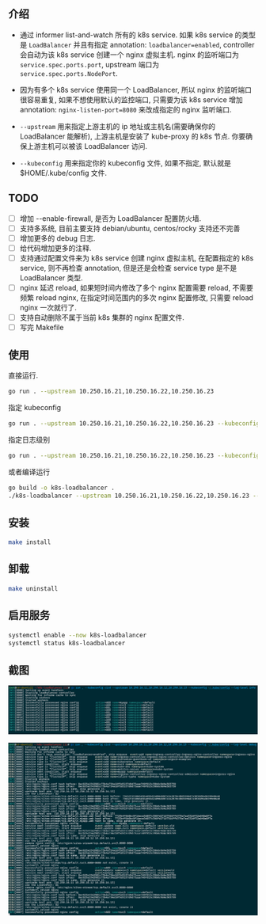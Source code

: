 ## 介绍

- 通过 informer list-and-watch 所有的 k8s service. 如果 k8s service 的类型是 `LoadBalancer` 并且有指定 annotation: `loadbalancer=enabled`, controller 会自动为该 k8s service 创建一个 nginx 虚拟主机. nginx 的监听端口为 `service.spec.ports.port`, upstream 端口为 `service.spec.ports.NodePort`.
- 因为有多个 k8s service 使用同一个 LoadBalancer, 所以 nginx 的监听端口很容易重复, 如果不想使用默认的监控端口, 只需要为该 k8s service 增加 annotation: `nginx-listen-port=8080` 来改成指定的 nginx 监听端口.

- `--upstream` 用来指定上游主机的 ip 地址或主机名(需要确保你的 LoadBalancer 能解析), 上游主机是安装了 kube-proxy 的 k8s 节点. 你要确保上游主机可以被该 LoadBalancer 访问.
- `--kubeconfig` 用来指定你的 kubeconfig 文件, 如果不指定, 默认就是 $HOME/.kube/config 文件.

## TODO

- [ ] 增加 --enable-firewall, 是否为 LoadBalancer 配置防火墙.
- [ ] 支持多系统, 目前主要支持 debian/ubuntu, centos/rocky 支持还不完善
- [ ] 增加更多的 debug 日志.
- [ ] 给代码增加更多的注释.
- [ ] 支持通过配置文件来为 k8s service 创建 nginx 虚拟主机, 在配置指定的 k8s service, 则不再检查 annotation, 但是还是会检查 service type 是不是 LoadBalancer 类型.
- [ ] nginx 延迟 reload, 如果短时间内修改了多个 nginx 配置需要 reload, 不需要频繁 reload nginx, 在指定时间范围内的多次 nginx 配置修改, 只需要 reload nginx 一次就行了.
- [ ] 支持自动删除不属于当前 k8s 集群的 nginx 配置文件.
- [ ] 写完 Makefile

## 使用

直接运行.

```bash
go run . --upstream 10.250.16.21,10.250.16.22,10.250.16.23
```

指定 kubeconfig

```bash
go run . --upstream 10.250.16.21,10.250.16.22,10.250.16.23 --kubeconfig youConfig
```

指定日志级别

```bash
go run . --upstream 10.250.16.21,10.250.16.22,10.250.16.23 --kubeconfig yourConfig --log-level debug
```

或者编译运行

```bash
go build -o k8s-loadbalancer .
./k8s-loadbalancer --upstream 10.250.16.21,10.250.16.22,10.250.16.23 --kubeconfig youConfig
```

## 安装

```bash
make install
```

## 卸载

```bash
make uninstall
```

## 启用服务

```bash
systemctl enable --now k8s-loadbalancer
systemctl status k8s-loadbalancer
```

## 截图

![logs](docs/imgs/k8s-loadbalancer-logs.png)

![k8s-loadbalancer-logs-debug](docs/imgs/k8s-loadbalancer-logs-debug.png)
